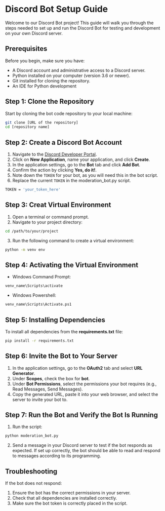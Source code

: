 # Discord Bot Setup Guide
Welcome to our Discord Bot project! This guide will walk you through the steps needed to set up and run the Discord Bot for testing and development on your own Discord server.

## Prerequisites

Before you begin, make sure you have:
- A Discord account and administrative access to a Discord server.
- Python installed on your computer (version 3.6 or newer).
- Git installed for cloning the repository.
- An IDE for Python development

## Step 1: Clone the Repository

Start by cloning the bot code repository to your local machine:

```bash
git clone [URL of the repository]
cd [repository name]
```

## Step 2: Create a Discord Bot Account

1. Navigate to the [Discord Developer Portal](https://discord.com/developers/applications).
2. Click on **New Application**, name your application, and click **Create**.
3. In the application settings, go to the **Bot** tab and click **Add Bot**.
4. Confirm the action by clicking **Yes, do it!**.
5. Note down the `TOKEN` for your bot, as you will need this in the bot script.
6. Replace the current `TOKEN` in the moderation_bot.py script.

```bash
TOKEN = 'your_token_here'
```

## Step 3: Creat Virtual Environment
1. Open a terminal or command prompt.
2. Navigate to your project directory:
```bash
cd /path/to/your/project
```
3. Run the following command to create a virtual environment:
```bash
python -m venv env
```

## Step 4: Activating the Virtual Environment
- Windows Command Prompt:
```bash
venv_name\Scripts\activate
```
- Windows Powershell:
```bash
venv_name\Scripts\Activate.ps1
```

## Step 5: Installing Dependencies
To install all dependencies from the **requirements.txt** file:
```bash
pip install -r requirements.txt
```

## Step 6: Invite the Bot to Your Server

1. In the application settings, go to the **OAuth2** tab and select **URL Generator**.
2. Under **Scopes**, check the box for **bot**.
3. Under **Bot Permissions**, select the permissions your bot requires (e.g., Read Messages, Send Messages).
4. Copy the generated URL, paste it into your web browser, and select the server to invite your bot to.

## Step 7: Run the Bot and Verify the Bot Is Running
1. Run the script:
```bash
python moderation_bot.py
```
2. Send a message in your Discord server to test if the bot responds as expected. If set up correctly, the bot should be able to read and respond to messages according to its programming.

## Troubleshooting
If the bot does not respond:

1. Ensure the bot has the correct permissions in your server.
2. Check that all dependencies are installed correctly.
3. Make sure the bot token is correctly placed in the script.
